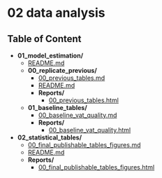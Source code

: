 
# 02 data analysis



## Table of Content

 - **01_model_estimation/**
   - [README.md](https://github.com/thomaspernet/VAT_rebate_quality_china/tree/master/02_data_analysis/01_model_estimation/README.md)
   - **00_replicate_previous/**
     - [00_previous_tables.md](https://github.com/thomaspernet/VAT_rebate_quality_china/tree/master/02_data_analysis/01_model_estimation/00_replicate_previous/00_previous_tables.md)
     - [README.md](https://github.com/thomaspernet/VAT_rebate_quality_china/tree/master/02_data_analysis/01_model_estimation/00_replicate_previous/README.md)
     - **Reports/**
       - [00_previous_tables.html](https://htmlpreview.github.io/?https://github.com/thomaspernet/VAT_rebate_quality_china/blob/master/02_data_analysis/01_model_estimation/00_replicate_previous/Reports/00_previous_tables.html)
   - **01_baseline_tables/**
     - [00_baseline_vat_quality.md](https://github.com/thomaspernet/VAT_rebate_quality_china/tree/master/02_data_analysis/01_model_estimation/01_baseline_tables/00_baseline_vat_quality.md)
     - **Reports/**
       - [00_baseline_vat_quality.html](https://htmlpreview.github.io/?https://github.com/thomaspernet/VAT_rebate_quality_china/blob/master/02_data_analysis/01_model_estimation/01_baseline_tables/Reports/00_baseline_vat_quality.html)
 - **02_statistical_tables/**
   - [00_final_publishable_tables_figures.md](https://github.com/thomaspernet/VAT_rebate_quality_china/tree/master/02_data_analysis/02_statistical_tables/00_final_publishable_tables_figures.md)
   - [README.md](https://github.com/thomaspernet/VAT_rebate_quality_china/tree/master/02_data_analysis/02_statistical_tables/README.md)
   - **Reports/**
     - [00_final_publishable_tables_figures.html](https://htmlpreview.github.io/?https://github.com/thomaspernet/VAT_rebate_quality_china/blob/master/02_data_analysis/02_statistical_tables/Reports/00_final_publishable_tables_figures.html)
